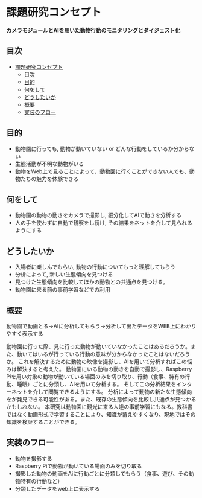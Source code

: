 # 課題研究コンセプト

**カメラモジュールとAIを用いた動物行動のモニタリングとダイジェスト化**

## 目次

- [課題研究コンセプト](#課題研究コンセプト)
  - [目次](#目次)
  - [目的](#目的)
  - [何をして](#何をして)
  - [どうしたいか](#どうしたいか)
  - [概要](#概要)
  - [実装のフロー](#実装のフロー)


## 目的
- 動物園に行っても, 動物が動いていない or どんな行動をしているか分からない
- 生態活動が不明な動物がいる
- 動物をWeb上で見ることによって、動物園に行くことができない人でも、動物たちの魅力を体験できる

## 何をして
- 動物園の動物の動きをカメラで撮影し, 細分化してAIで動きを分析する
- 人の手を使わずに自動で観察をし続け, その結果をネットを介して見られるようにする

## どうしたいか
- 入場者に楽しんでもらい, 動物の行動についてもっと理解してもらう
- 分析によって, 新しい生態傾向を見つける
- 見つけた生態傾向を比較してほかの動物との共通点を見つける。
- 動物園に来る前の事前学習などでの利用


## 概要
動物園で動画とる→AIに分析してもらう→分析して出たデータをWEB上にわかりやすく表示する

動物園に行った際、見に行った動物が動いていなかったことはあるだろうか。また、動いてはいるが行っている行動の意味が分からなかったことはないだろうか。
これを解決するために動物の映像を撮影し、AIを用いて分析すればこの悩みは解決すると考えた。
動物園にいる動物の動きを自動で撮影し、Raspberry Piを用い対象の動物が動いている場面のみを切り取り、行動（食事、特有の行動、睡眠）ごとに分類し、AIを用いて分析する。
そしてこの分析結果をインターネットを介して閲覧できるようにする。
分析によって動物の新たな生態傾向をが発見できる可能性がある。また、既存の生態傾向を比較し共通点が見つかるかもしれない。
本研究は動物園に観光に来る人達の事前学習にもなる。教科書ではなく動画形式で学習することにより、知識が蓄えやすくなり、現地ではその知識を検証することができる。


## 実装のフロー
- 動物を撮影する
- Raspberry Piで動物が動いている場面のみを切り取る
- 撮影した動物の動画をAiに行動ごとに分類してもらう（食事、遊び、その動物特有の行動など）
- 分類したデータをweb上に表示する
 
